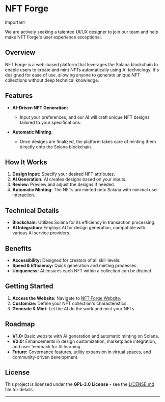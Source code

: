 # NFT Forge

> [!IMPORTANT]
> We are actively seeking a talented UI/UX designer to join our team and help make NFT Forge's user experience exceptional.

## Overview

NFT Forge is a web-based platform that leverages the Solana blockchain to enable users to create and mint NFTs automatically using AI technology. It's designed for ease of use, allowing anyone to generate unique NFT collections without deep technical knowledge.

## Features

- **AI-Driven NFT Generation:**

  - Input your preferences, and our AI will craft unique NFT designs tailored to your specifications.

- **Automatic Minting:**
  - Once designs are finalized, the platform takes care of minting them directly onto the Solana blockchain.

## How It Works

1. **Design Input:** Specify your desired NFT attributes.
2. **AI Generation:** AI creates designs based on your inputs.
3. **Review:** Preview and adjust the designs if needed.
4. **Automatic Minting:** The NFTs are minted onto Solana with minimal user interaction.

## Technical Details

- **Blockchain:** Utilizes Solana for its efficiency in transaction processing.
- **AI Integration:** Employs AI for design generation, compatible with various AI service providers.

## Benefits

- **Accessibility:** Designed for creators of all skill levels.
- **Speed & Efficiency:** Quick generation and minting processes.
- **Uniqueness:** AI ensures each NFT within a collection can be distinct.

## Getting Started

1. **Access the Website:** Navigate to [NFT Forge Website](#).
2. **Customize:** Define your NFT collection's characteristics.
3. **Generate & Mint:** Let the AI do the work and mint your NFTs.

## Roadmap

- **V1.0:** Basic website with AI generation and automatic minting on Solana.
- **V2.0:** Enhancements in design customization, marketplace integration, and user feedback for AI learning.
- **Future:** Governance features, utility expansion in virtual spaces, and community-driven development.

## License

This project is licensed under the **GPL-3.0 License** - see the [LICENSE.md](LICENSE.md) file for details.

---
